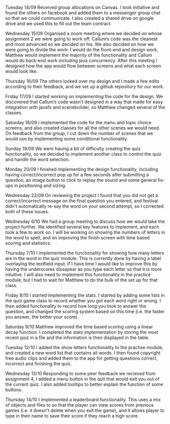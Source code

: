 Tuesday 14/09
Received group allocations on Canvas. I took initiative and found the others on facebook and added them to a messenger group chat so that we could communicate. I also created a shared drive on google drive and we used this to fill out the team contract.

Wednesday 15/09
Organised a zoom meeting where we decided on whose assignment 2 we were going to work off. Callum’s code was the cleanest and most advanced so we decided on his. We also decided on how we were going to divide the work: I would do the front-end and design work, Matthew would implement the majority of the functionality and Callum would do back-end work including java concurrency. After this meeting I designed how the app would flow between screens and what each screen would look like. 

Thursday 16/09
The others looked over my design and I made a few edits according to their feedback, and we set up a github repository for our work.

Friday 17/09
I started working on implementing the code for the design. We discovered that Callum’s code wasn’t designed in a way that made for easy integration with javafx and scenebuilder, so Matthew changed several of the classes.

Saturday 18/09
I implemented the code for the menu and topic choice screens, and also created classes for all the other scenes we would need. On feedback from the group, I cut down the number of scenes that we would use by implementing some conditional functionality. 

Sunday 19/09
We were having a bit of difficulty creating the quiz functionality, so we decided to implement another class to control the quiz and handle the word selection.

Monday 20/09
I finished implementing the design functionality, including having correct/incorrect pop up for a few seconds after submitting a question, an image button to click to replay the sound and some general fix-ups in positioning and sizing. 

Wednesday 22/09
On reviewing the project I found that you did not get a correct/incorrect message on the final question you entered, and festival didn't automatically re-say the word on your second attempt, so I corrected both of these issues.




Wednesday 6/10
We had a group meeting to discuss how we would take the project further. We identified several key features to implement, and each took a few to work on. I will be working on showing the numbers of letters in the word to spell, and on improving the finish screen with time based scoring and statistics.

Thursday 7/10
I implemented the functionality for showing how many letters are in the word in the quiz module. This is currently done by having a label overlaying the textfield input. If I have time I would like to improve this by having the underscores dissapear as you type each letter so that it is more intuitive. I will also need to implement this functionality in the practice module, but I had to wait for Matthew to do the bulk of the set up for that class.

Friday 8/10
I started implementing the stats. I started by adding some lists in the quiz game class to record whether you got each word right or wrong. I then added functionality to record how long you took to answer the question, and changed the scoring system based on this time (i.e. the faster you answer, the better your score).

Saturday 9/10
Matthew improved the time based scoring using a linear decay function. I completed the stats implementation by storing the most recent quiz in a file and the information is then displayed in the table.

Tuesday 12/10
I added the show letters functionality to the practise module, and created a new word list that contains all words. I then found copyright free audio clips and added them to the app for getting questions correct, incorrect and finishing the quiz.

Wednesday 13/10
Responding to some peer feedback we recieved from assignment 4, I added a menu button in the quit that would exit you out of the current quiz. I also added tooltips to better explain the function of some buttons. 

Thursday 14/10
I implemented a leaderboard functionality. This uses a mix of objects and files to so that the player can view scores from previous games (i.e. it doesn't delete when you exit the game), and it allows player to type in their name to save their score if they reach a high score.
